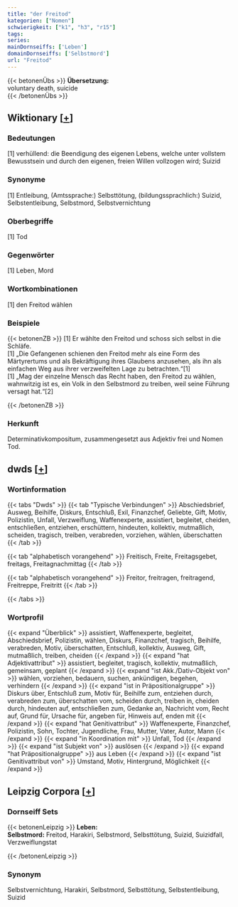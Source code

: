 ```yaml
---
title: "der Freitod"
kategorien: ["Nomen"]
schwierigkeit: ["k1", "h3", "r15"]
tags:
series:
mainDornseiffs: ['Leben']
domainDornseiffs: ['Selbstmord']
url: "Freitod"
---
```


{{< betonenÜbs >}}
**Übersetzung:**  
voluntary death, suicide  
{{< /betonenÜbs >}}

## Wiktionary [[+](https://de.wiktionary.org/wiki/Freitod)]

### Bedeutungen
[1] verhüllend: die Beendigung des eigenen Lebens, welche unter vollstem Bewusstsein und durch den eigenen, freien Willen vollzogen wird; Suizid  

### Synonyme
[1] Entleibung, (Amtssprache:) Selbsttötung, (bildungssprachlich:) Suizid, Selbstentleibung, Selbstmord, Selbstvernichtung  

### Oberbegriffe
[1] Tod  

### Gegenwörter
[1] Leben, Mord  

### Wortkombinationen
[1] den Freitod wählen  

### Beispiele
{{< betonenZB >}}
[1] Er wählte den Freitod und schoss sich selbst in die Schläfe.  
[1] „Die Gefangenen schienen den Freitod mehr als eine Form des Märtyrertums und als Bekräftigung ihres Glaubens anzusehen, als ihn als einfachen Weg aus ihrer verzweifelten Lage zu betrachten.“[1]  
[1] „Mag der einzelne Mensch das Recht haben, den Freitod zu wählen, wahnwitzig ist es, ein Volk in den Selbstmord zu treiben, weil seine Führung versagt hat.“[2]  

{{< /betonenZB >}}
### Herkunft
Determinativkompositum, zusammengesetzt aus Adjektiv frei und Nomen Tod.  



## dwds [[+](https://www.dwds.de/wb/Freitod)]

### Wortinformation
{{< tabs "Dwds" >}}
{{< tab "Typische Verbindungen" >}}
Abschiedsbrief, Ausweg, Beihilfe, Diskurs, Entschluß, Exil, Finanzchef, Geliebte, Gift, Motiv, Polizistin, Unfall, Verzweiflung, Waffenexperte, assistiert, begleitet, cheiden, entschließen, entziehen, erschüttern, hindeuten, kollektiv, mutmaßlich, scheiden, tragisch, treiben, verabreden, vorziehen, wählen, überschatten
{{< /tab >}}

{{< tab "alphabetisch vorangehend" >}}
Freitisch, Freite, Freitagsgebet, freitags, Freitagnachmittag
{{< /tab >}}

{{< tab "alphabetisch vorangehend" >}}
Freitor, freitragen, freitragend, Freitreppe, Freitritt
{{< /tab >}}

{{< /tabs >}}

### Wortprofil
{{< expand "Überblick" >}} assistiert, Waffenexperte, begleitet, Abschiedsbrief, Polizistin, wählen, Diskurs, Finanzchef, tragisch, Beihilfe, verabreden, Motiv, überschatten, Entschluß, kollektiv, Ausweg, Gift, mutmaßlich, treiben, cheiden {{< /expand >}}
{{< expand "hat Adjektivattribut" >}} assistiert, begleitet, tragisch, kollektiv, mutmaßlich, gemeinsam, geplant {{< /expand >}}
{{< expand "ist Akk./Dativ-Objekt von" >}} wählen, vorziehen, bedauern, suchen, ankündigen, begehen, verhindern {{< /expand >}}
{{< expand "ist in Präpositionalgruppe" >}} Diskurs über, Entschluß zum, Motiv für, Beihilfe zum, entziehen durch, verabreden zum, überschatten vom, scheiden durch, treiben in, cheiden durch, hindeuten auf, entschließen zum, Gedanke an, Nachricht vom, Recht auf, Grund für, Ursache für, angeben für, Hinweis auf, enden mit {{< /expand >}}
{{< expand "hat Genitivattribut" >}} Waffenexperte, Finanzchef, Polizistin, Sohn, Tochter, Jugendliche, Frau, Mutter, Vater, Autor, Mann {{< /expand >}}
{{< expand "in Koordination mit" >}} Unfall, Tod {{< /expand >}}
{{< expand "ist Subjekt von" >}} auslösen {{< /expand >}}
{{< expand "hat Präpositionalgruppe" >}} aus Leben {{< /expand >}}
{{< expand "ist Genitivattribut von" >}} Umstand, Motiv, Hintergrund, Möglichkeit {{< /expand >}}

## Leipzig Corpora [[+](https://corpora.uni-leipzig.de/en/res?word=Freitod&corpusId=deu_newscrawl-public_2018)]

### Dornseiff Sets
{{< betonenLeipzig >}}
**Leben:**  
**Selbstmord:** Freitod, Harakiri, Selbstmord, Selbsttötung, Suizid, Suizidfall, Verzweiflungstat  

{{< /betonenLeipzig >}}

### Synonym
Selbstvernichtung, Harakiri, Selbstmord, Selbsttötung, Selbstentleibung, Suizid

